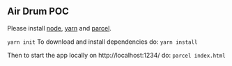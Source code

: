 ## Air Drum POC

Please install [node](https://nodejs.org/en/), [yarn](https://yarnpkg.com/) and [parcel](https://parceljs.org/).

```yarn init```
To download and install dependencies do: ```yarn install```

Then to start the app locally on http://localhost:1234/ do: ```parcel index.html```

